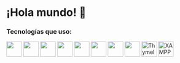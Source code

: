 # ¡Hola mundo! 👋

### Tecnologías que uso:
<p align="left">
  <!-- Lenguajes -->
  <img src="https://cdn.jsdelivr.net/gh/devicons/devicon/icons/python/python-original.svg" width="40" height="40"/>
  <img src="https://cdn.jsdelivr.net/gh/devicons/devicon/icons/java/java-original.svg" width="40" height="40"/>
  <img src="https://cdn.jsdelivr.net/gh/devicons/devicon/icons/javascript/javascript-original.svg" width="40" height="40"/>
  <img src="https://cdn.jsdelivr.net/gh/devicons/devicon/icons/html5/html5-original.svg" width="40" height="40"/>
  <img src="https://cdn.jsdelivr.net/gh/devicons/devicon/icons/css3/css3-original.svg" width="40" height="40"/>

  <!-- Frameworks y herramientas -->
  <img src="https://cdn.jsdelivr.net/gh/devicons/devicon/icons/spring/spring-original.svg" width="40" height="40"/>
  <img src="https://cdn.jsdelivr.net/gh/devicons/devicon/icons/mysql/mysql-original.svg" width="40" height="40"/>
  <img src="https://cdn.jsdelivr.net/gh/devicons/devicon/icons/firebase/firebase-plain.svg" width="40" height="40"/>

  <!-- Otros: Thymeleaf y XAMPP -->
  <img src="https://www.thymeleaf.org/doc/images/thymeleaf.png" width="40" height="40" alt="Thymeleaf"/>
  <img src="[https://user-images.githubusercontent.com/74038190/219812693-7b4b0975-6e3f-47f3-a45a-4b8b86b5e6d2.png](https://w7.pngwing.com/pngs/958/438/png-transparent-xampp-hd-logo-thumbnail.png)" width="40" height="40" alt="XAMPP"/>
</p>

